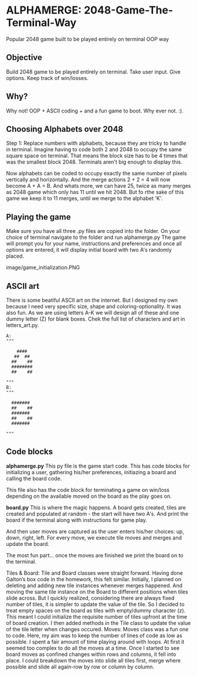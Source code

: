 # ALPHAMERGE: 2048-Game-The-Terminal-Way    
Popular 2048 game built to be played entirely on terminal OOP way

## Objective
Build 2048 game to be played entirely on terminal. Take user input. Give options. Keep track of win/losses.

## Why? 
Why not! 
OOP + ASCII coding + and a fun game to boot. Why ever not. :).

## Choosing Alphabets over 2048
Step 1: Replace numbers with alphabets, because they are tricky to handle in terminal. Imagine having to code both 2 and 2048 to occupy the same square space on terminal. That means the block size has to be 4 times that was the smallest block 2048. Terminals aren't big enough to display this.

Now alphabets can be coded to occupy exactly the same number of pixels vertically and horizontally. And the merge actions 2 + 2 = 4 will now become A + A = B.
And whats more, we can have 25, twice as many merges as 2048 game which only has 11 until we hit 2048. But fo rthe sake of this game we keep it to 11 merges, until we merge to the alphabet 'K'.

## Playing the game
Make sure you have all three .py files are copied into the folder.
On your choice of terminal navigate to the folder and run alphamerge.py
The game will prompt you for your name, instructions and preferences and once all options are entered, it will display initial board with two A's randomly placed.

image/game_initialization.PNG


## ASCII art
There is some beatiful ASCII art on the internet. But I designed my own because I need very specific size, shape and coloring-optionality. It was also fun.
As we are using letters A-K we will design all of these and one dummy letter (Z) for blank boxes.
Chek the full list of characters and art in letters_art.py.

```
A:
"""
            
    ####    
   ##  ##   
  ##    ##  
  ########  
  ##    ##  
            
"""
B:
"""
            
  #######   
  ##    ##  
  #######   
  ##    ##  
  #######   
            
"""
```
## Code blocks

**alphamerge.py**
This py file is the game start code. This has code blocks for initializing a user, gathering his/her preferences, initiazing a board and calling the board code.

This file also has the code block for terminating a game on win/loss depending on the available moved on the board as the play goes on.

**board.py**
This is where the magic happens. A board gets created, tiles are created and populated at random - the start will have two A's.
And print the board if the terminal along with instructions for game play.


And then user moves are captured as the user enters his/her choices: up, down, right, left.
For every move, we execute tile moves and merges and update the board.

The most fun part... once the moves are finished we print the board on to the terminal.

Tiles & Board:
Tile and Board classes were straight forward. Having done Galton’s box code in
the homework, this felt similar. Initially, I planned on deleting and adding new tile
instances whenever merges happened. And moving the same tile instance on the
Board to different positions when tiles slide across.
But I quickly realized, considering there are always fixed number of tiles, it is
simpler to update the value of the tile. So I decided to treat empty spaces on the board
as tiles with empty/dummy character (z). This meant I could initialize the requisite
number of tiles upfront at the time of board creation. I then added methods in the Tile
class to update the value of the tile letter when changes occured.
Moves:
Moves class was a fun one to code. Here, my aim was to keep the number of
lines of code as low as possible. I spent a fair amount of time playing around with
loops. At first it seemed too complex to do all the moves at a time. Once I started to see
board moves as confined changes within rows and columns, it fell into place. I could
breakdown the moves into slide all tiles first, merge where possible and slide all
again-row by row or column by column.
